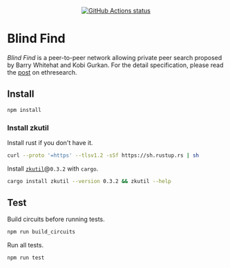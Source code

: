 <p align="center">
  <a href="https://github.com/mhchia/blind-find/actions?workflow=nodejs"><img alt="GitHub Actions status" src="https://github.com/mhchia/blind-find/workflows/nodejs/badge.svg"></a>
</p>

# Blind Find
*Blind Find* is a peer-to-peer network allowing private peer search proposed by Barry Whitehat and Kobi Gurkan. For the detail specification, please read the [post][blind-find-ethresearch] on ethresearch.

## Install
```bash
npm install
```

### Install zkutil
Install rust if you don't have it.

```bash
curl --proto '=https' --tlsv1.2 -sSf https://sh.rustup.rs | sh
```

Install [`zkutil`](https://github.com/poma/zkutil)@`0.3.2` with `cargo`.

```bash
cargo install zkutil --version 0.3.2 && zkutil --help
```

## Test

Build circuits before running tests.
```bash
npm run build_circuits
```

Run all tests.

```bash
npm run test
```

[blind-find-ethresearch]: https://ethresear.ch/t/blind-find-private-social-network-search/6988
